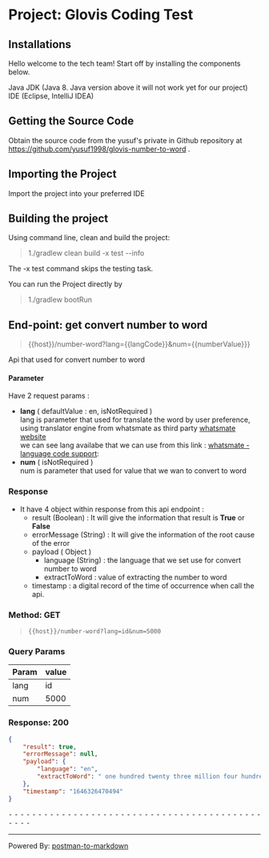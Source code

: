 # Project: Glovis Coding Test

## Installations
Hello welcome to the tech team! Start off by installing the components below.

Java JDK (Java 8. Java version above it will not work yet for our project)
IDE (Eclipse, IntelliJ IDEA)

## Getting the Source Code
Obtain the source code from the yusuf's private in Github repository at https://github.com/yusuf1998/glovis-number-to-word .

## Importing the Project
Import the project into your preferred IDE

## Building the project
Using command line, clean and build the project:

> 1./gradlew clean build -x test --info

The -x test command skips the testing task.

You can run the Project directly by

> 1./gradlew bootRun


## End-point: get convert number to word
> {{host}}/number-word?lang={{langCode}}&num={{numberValue}}}

Api that used for convert number to word

#### Parameter

Have 2 request params :

*   **lang** ( defaultValue : en, isNotRequired )  
    lang is parameter that used for translate the word by user preference, using translator engine from whatsmate as third party [whatsmate website](https://www.whatsmate.net/)  
    we can see lang availabe that we can use from this link : [whatsmate - language code support](http://api.whatsmate.net/v1/translation/supported-codes):
*   **num** ( isNotRequired )  
    num is parameter that used for value that we wan to convert to word  
    

### Response

*   It have 4 object within response from this api endpoint :
    *   result (Boolean) : It will give the information that result is **True** or **False**
    *   errorMessage (String) : It will give the information of the root cause of the error
    *   payload ( Object )
        *   language (String) : the language that we set use for convert number to word
        *   extractToWord : value of extracting the number to word
    *   timestamp : a digital record of the time of occurrence when call the api.
### Method: GET
>```
>{{host}}/number-word?lang=id&num=5000
>```
### Query Params

|Param|value|
|---|---|
|lang|id|
|num|5000|


### Response: 200
```json
{
    "result": true,
    "errorMessage": null,
    "payload": {
        "language": "en",
        "extractToWord": " one hundred twenty three million four hundred fifty six thousand seven hundred eighty nine "
    },
    "timestamp": "1646326470494"
}
```


⁃ ⁃ ⁃ ⁃ ⁃ ⁃ ⁃ ⁃ ⁃ ⁃ ⁃ ⁃ ⁃ ⁃ ⁃ ⁃ ⁃ ⁃ ⁃ ⁃ ⁃ ⁃ ⁃ ⁃ ⁃ ⁃ ⁃ ⁃ ⁃ ⁃ ⁃ ⁃ ⁃ ⁃ ⁃ ⁃ ⁃ ⁃ ⁃ ⁃ ⁃ ⁃ ⁃ ⁃ ⁃ ⁃ ⁃
_________________________________________________
Powered By: [postman-to-markdown](https://github.com/bautistaj/postman-to-markdown/)
